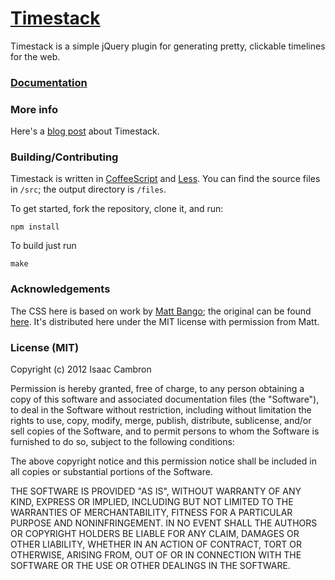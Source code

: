 [Timestack](http://icambron.github.com/timestack)
=================================================

Timestack is a simple jQuery plugin for generating pretty, clickable timelines for the web.

### [Documentation](http://icambron.github.com/timestack)

### More info

Here's a [blog post](http://isaaccambron.com/blog/2012/12/25/introducing-fb-friends.html) about Timestack.

### Building/Contributing

Timestack is written in [CoffeeScript](http://coffeescript.org/) and [Less](http://lesscss.org/). You can find the source files in `/src`; the output directory is `/files`.

To get started, fork the repository, clone it, and run:

```
npm install
```

To build just run

```
make
```

### Acknowledgements

The CSS here is based on work by [Matt Bango](http:///mattbango.com); the original can be found [here](http://mattbango.com/notebook/web-development/pure-css-timeline/). It's distributed here under the MIT license with permission from Matt.

### License (MIT)

Copyright (c) 2012 Isaac Cambron

Permission is hereby granted, free of charge, to any person obtaining a copy of this software and associated documentation files (the "Software"), to deal in the Software without restriction, including without limitation the rights to use, copy, modify, merge, publish, distribute, sublicense, and/or sell copies of the Software, and to permit persons to whom the Software is furnished to do so, subject to the following conditions:

The above copyright notice and this permission notice shall be included in all copies or substantial portions of the Software.

THE SOFTWARE IS PROVIDED "AS IS", WITHOUT WARRANTY OF ANY KIND, EXPRESS OR IMPLIED, INCLUDING BUT NOT LIMITED TO THE WARRANTIES OF MERCHANTABILITY, FITNESS FOR A PARTICULAR PURPOSE AND NONINFRINGEMENT. IN NO EVENT SHALL THE AUTHORS OR COPYRIGHT HOLDERS BE LIABLE FOR ANY CLAIM, DAMAGES OR OTHER LIABILITY, WHETHER IN AN ACTION OF CONTRACT, TORT OR OTHERWISE, ARISING FROM, OUT OF OR IN CONNECTION WITH THE SOFTWARE OR THE USE OR OTHER DEALINGS IN THE SOFTWARE.

